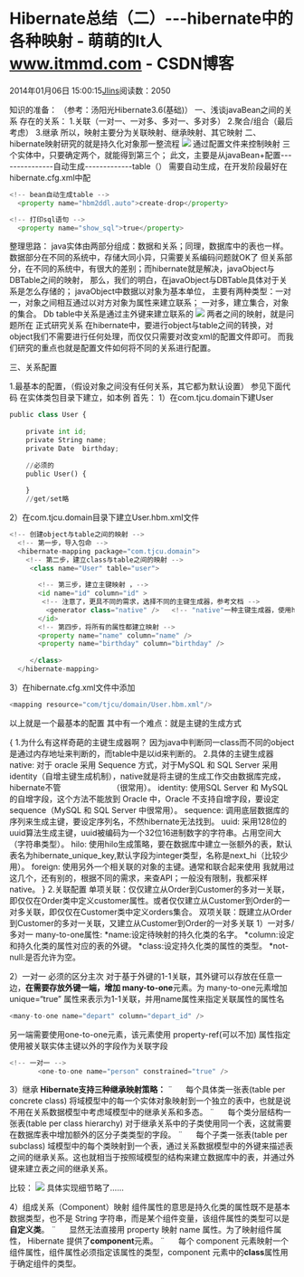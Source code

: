 
# Hibernate总结（二）---hibernate中的各种映射 - 萌萌的It人 www.itmmd.com - CSDN博客


2014年01月06日 15:00:15[Jlins](https://me.csdn.net/dyllove98)阅读数：2050


知识的准备：
（参考：汤阳光Hibernate3.6(基础)）
一、浅谈javaBean之间的关系
存在的关系：
1.关联（一对一、一对多、多对一、多对多）
2.聚合/组合（最后考虑）
3.继承
所以，映射主要分为关联映射、继承映射、其它映射
二、hibernate映射研究的就是持久化对象那一整流程
![](https://img-blog.csdn.net/20140105193119156?watermark/2/text/aHR0cDovL2Jsb2cuY3Nkbi5uZXQvY2FveWlob21l/font/5a6L5L2T/fontsize/400/fill/I0JBQkFCMA==/dissolve/70/gravity/SouthEast)
通过配置文件来控制映射
三个实体中，只要确定两个，就能得到第三个；
此文，主要是从javaBean+配置---------------自动生成-------------table（）
需要自动生成，在开发阶段最好在hibernate.cfg.xml中配

```python
<!-- bean自动生成table -->
  <property name="hbm2ddl.auto">create-drop</property>
```
```python
<!-- 打印sql语句 -->
  <property name="show_sql">true</property>
```

整理思路：
java实体由两部分组成：数据和关系；同理，数据库中的表也一样。
数据部分在不同的系统中，存储大同小异，只需要关系编码问题就OK了
但关系部分，在不同的系统中，有很大的差别；而hibernate就是解决，javaObject与DBTable之间的映射，
那么，我们的明白，在javaObject与DBTable具体对于关系是怎么存储的；
javaObject中数据以对象为基本单位，
主要有两种类型：一对一，对象之间相互通过以对方对象为属性来建立联系；
一对多，建立集合，对象的集合。
Db table中关系是通过主外键来建立联系的
![](https://img-blog.csdn.net/20140105195739875?watermark/2/text/aHR0cDovL2Jsb2cuY3Nkbi5uZXQvY2FveWlob21l/font/5a6L5L2T/fontsize/400/fill/I0JBQkFCMA==/dissolve/70/gravity/SouthEast)
两者之间的映射，就是问题所在
正式研究关系
在hibernate中，要进行object与table之间的转换，对object我们不需要进行任何处理，而仅仅只需要对改变xml的配置文件即可。
而我们研究的重点也就是配置文件如何将不同的关系进行配置。

三、关系配置

1.最基本的配置，（假设对象之间没有任何关系，其它都为默认设置）
参见下面代码
在实体类包目录下建立，如本例
首先：
1）在com.tjcu.domain下建User

```python
public class User {
	
	private int id;
	private String name;
	private Date  birthday;
	
	//必须的
	public User() {
		
	}
	//get/set略
```
2）在com.tjcu.domain目录下建立User.hbm.xml文件

```python
<!-- 创建object与table之间的映射 -->
  <!-- 第一步，导入包命 -->
  <hibernate-mapping package="com.tjcu.domain">  
  	<!-- 第二步，建立class与table之间的映射 --> 
     <class name="User" table="user">
     	     
       <!-- 第三步，建立主键映射 ，-->
       <id name="id" column="id" >  
       	<!-- 注意了，更具不同的需求，选择不同的主键生成器，参考文档 -->           
         <generator class="native" />   <!-- "native"一种主键生成器，使用hibernate内置id生成 -->      
       </id>
       <!-- 第四步，将所有的属性都建立映射 -->         
       <property name="name" column="name" />         
       <property name="birthday" column="birthday" /> 
                 
     </class>   
  </hibernate-mapping>
```
3）在hibernate.cfg.xml文件中添加

```python
<mapping resource="com/tjcu/domain/User.hbm.xml"/>
```
以上就是一个最基本的配置
其中有一个难点：就是主键的生成方式

{
1.为什么有这样奇葩的主键生成器啊？
因为java中判断同一class而不同的object是通过内存地址来判断的，而table中是以id来判断的。
2.具体的主键生成器
native: 对于 oracle 采用 Sequence 方式，对于MySQL 和 SQL Server 采用identity（自增主键生成机制），native就是将主键的生成工作交由数据库完成，hibernate不管                       （很常用）。
identity: 使用SQL Server 和 MySQL 的自增字段，这个方法不能放到 Oracle 中，Oracle 不支持自增字段，要设定sequence（MySQL 和 SQL Server 中很常用）。
sequence: 调用底层数据库的序列来生成主键，要设定序列名，不然hibernate无法找到。
uuid: 采用128位的uuid算法生成主键，uuid被编码为一个32位16进制数字的字符串。占用空间大（字符串类型）。
hilo: 使用hilo生成策略，要在数据库中建立一张额外的表，默认表名为hibernate_unique_key,默认字段为integer类型，名称是next_hi（比较少用）。
foreign: 使用另外一个相关联的对象的主键。通常和<one-to-one>联合起来使用
我就用过这几个，还有别的，根据不同的需求，来查API；一般没有限制，我都采样native。
}
2.关联配置
单项关联：仅仅建立从Order到Customer的多对一关联，即仅仅在Order类中定义customer属性。或者仅仅建立从Customer到Order的一对多关联，即仅仅在Customer类中定义orders集合。
双项关联：既建立从Order到Customer的多对一关联，又建立从Customer到Order的一对多关联
1）一对多/多对一
many-to-one属性:
*name:设定待映射的持久化类的名字。
*column:设定和持久化类的属性对应的表的外键。
*class:设定持久化类的属性的类型。
*not-null:是否允许为空。

2）一对一
必须的区分主次
对于基于外键的1-1关联，其外键可以存放在任意一边，**在需要存放外键一端，增加 many-to-one**元素。为 many-to-one元素增加 unique=“true” 属性来表示为1-1关联，并用name属性来指定关联属性的属性名

```python
<many-to-one name="depart" column="depart_id" />
```

另一端需要使用one-to-one元素，该元素使用 property-ref(可以不加) 属性指定使用被关联实体主键以外的字段作为关联字段
```python
<!-- 一对一 -->
       <one-to-one name="person" constrained="true" />
```

3）继承
**Hibernate支持三种继承映射策略：**
¨      每个具体类一张表(table per concrete class) 将域模型中的每一个实体对象映射到一个独立的表中，也就是说不用在关系数据模型中考虑域模型中的继承关系和多态。
¨      每个类分层结构一张表(table per class hierarchy) 对于继承关系中的子类使用同一个表，这就需要在数据库表中增加额外的区分子类类型的字段。
¨      每个子类一张表(table per subclass) 域模型中的每个类映射到一个表，通过关系数据模型中的外键来描述表之间的继承关系。这也就相当于按照域模型的结构来建立数据库中的表，并通过外键来建立表之间的继承关系。

比较：
![](https://img-blog.csdn.net/20140106113028859?watermark/2/text/aHR0cDovL2Jsb2cuY3Nkbi5uZXQvY2FveWlob21l/font/5a6L5L2T/fontsize/400/fill/I0JBQkFCMA==/dissolve/70/gravity/SouthEast)
具体实现细节略了……

4）组成关系（Component）映射
组件属性的意思是持久化类的属性既不是基本数据类型，也不是 String 字符串，而是某个组件变量，该组件属性的类型可以是**自定义类**。
¨      显然无法直接用 property 映射 name 属性。为了映射组件属性， Hibernate 提供了**component**元素。
¨      每个 component 元素映射一个组件属性，组件属性必须指定该属性的类型，component 元素中的**class**属性用于确定组件的类型。


